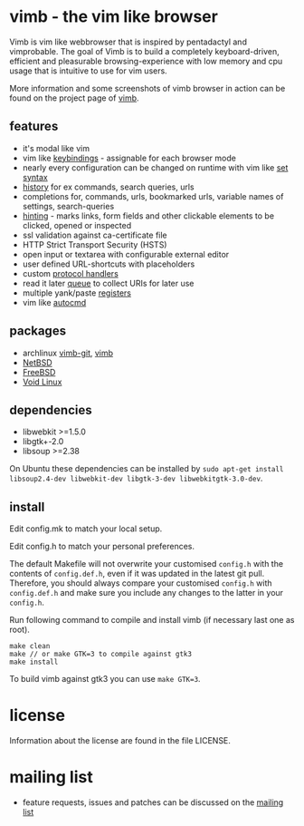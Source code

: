 # vimb - the vim like browser

Vimb is vim like webbrowser that is inspired by pentadactyl and vimprobable.
The goal of Vimb is to build a completely keyboard-driven, efficient and
pleasurable browsing-experience with low memory and cpu usage that is
intuitive to use for vim users.

More information and some screenshots of vimb browser in action can be found on
the project page of [vimb][].

## features

- it's modal like vim
- vim like [keybindings][] - assignable for each browser mode
- nearly every configuration can be changed on runtime with vim like [set syntax][set]
- [history][] for ex commands, search queries, urls
- completions for, commands, urls, bookmarked urls, variable names of settings, search-queries
- [hinting][hints] - marks links, form fields and other clickable elements to
  be clicked, opened or inspected
- ssl validation against ca-certificate file
- HTTP Strict Transport Security (HSTS)
- open input or textarea with configurable external editor
- user defined URL-shortcuts with placeholders
- custom [protocol handlers][handlers]
- read it later [queue][] to collect URIs for later use
- multiple yank/paste [registers][]
- vim like [autocmd][]

## packages

- archlinux [vimb-git][arch-git], [vimb][arch]
- [NetBSD][]
- [FreeBSD][]
- [Void Linux][]

## dependencies

- libwebkit >=1.5.0
- libgtk+-2.0
- libsoup >=2.38

On Ubuntu these dependencies can be installed by
`sudo apt-get install libsoup2.4-dev libwebkit-dev libgtk-3-dev libwebkitgtk-3.0-dev`.

## install

Edit config.mk to match your local setup.

Edit config.h to match your personal preferences.

The default Makefile will not overwrite your customised `config.h` with the
contents of `config.def.h`, even if it was updated in the latest git pull.
Therefore, you should always compare your customised `config.h` with
`config.def.h` and make sure you include any changes to the latter in your
`config.h`.

Run following command to compile and install vimb (if necessary last one as
root).

    make clean
    make // or make GTK=3 to compile against gtk3
    make install

To build vimb against gtk3 you can use `make GTK=3`.

# license

Information about the license are found in the file LICENSE.

# mailing list

- feature requests, issues and patches can be discussed on the [mailing list][mail]

[vimb]:        http://fanglingsu.github.io/vimb/ "vimb - vim like browser project page"
[keybindings]: http://fanglingsu.github.io/vimb/keybindings.html "vimb keybindings"
[hints]:       http://fanglingsu.github.io/vimb/keybindings.html#hinting "vimb hinting"
[queue]:       http://fanglingsu.github.io/vimb/commands.html#queue "vimb read it later queue feature"
[history]:     http://fanglingsu.github.io/vimb/keybindings.html#history "vimb keybindings to access history"
[handlers]:    http://fanglingsu.github.io/vimb/commands.html#handlers "vimb custom protocol handlers"
[registers]:   http://fanglingsu.github.io/vimb/keybindings.html#registers "vimb yank/paste registers"
[mail]:        https://lists.sourceforge.net/lists/listinfo/vimb-users "vimb - mailing list"
[NetBSD]:      http://pkgsrc.se/wip/vimb "vimb - NetBSD package"
[autocmd]:     http://fanglingsu.github.io/vimb/commands.html#autocmd "vim like autocmd and augroup feature"
[set]:         http://fanglingsu.github.io/vimb/commands.html#settings "vim like set syntax"
[arch-git]:    https://aur.archlinux.org/packages/vimb-git/ "vimb - archlinux package"
[arch]:        https://aur.archlinux.org/packages/vimb/ "vimb - archlinux package"
[FreeBSD]:     http://www.freshports.org/www/vimb/ "vimb - FreeBSD port"
[Void Linux]:  https://github.com/voidlinux/void-packages/blob/master/srcpkgs/vimb/template "vimb - Void Linux package"
